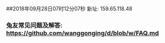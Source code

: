 ##2018年09月28日07时12分07秒 新址: 159.65.118.48
### 兔友常见问题及解答: https://github.com/wanggonging/d/blob/w/FAQ.md
